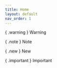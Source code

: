 ```yaml
---
title: Home
layout: default
nav_order: 1
---
```

{ .warning }
Warning

{ .note }
Note

{ .new }
New

{ .important }
Important
